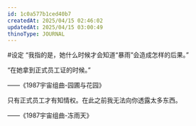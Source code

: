 ```yaml
---
id: 1c0a577b1ced40b7
createdAt: 2025/04/15 02:46:02
updatedAt: 2025/04/15 03:00:49
thinoType: JOURNAL
---
```

#设定 “我指的是，她什么时候才会知道“暴雨”会造成怎样的后果。”

“在她拿到正式员工证的时候。”

——《1987宇宙组曲-园圃与花园》

只有正式员工才有知情权。在此之前我无法向你透露太多东西。

——《1987宇宙组曲-冻雨天》